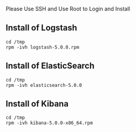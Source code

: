 Please Use SSH and Use Root to Login and Install

## Install of Logstash
    cd /tmp
    rpm -ivh logstash-5.0.0.rpm
## Install of ElasticSearch
    cd /tmp
    rpm -ivh elasticsearch-5.0.0
## Install of Kibana
    cd /tmp
    rpm -ivh kibana-5.0.0-x86_64.rpm